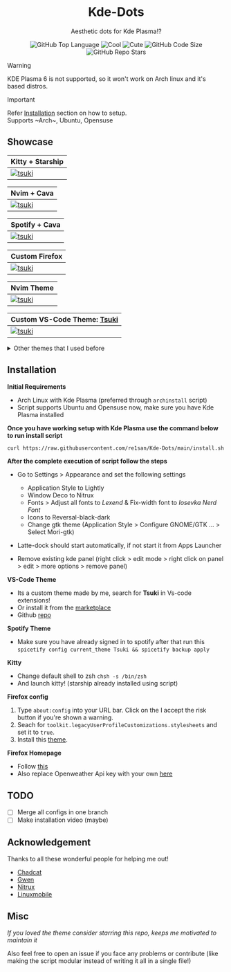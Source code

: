 
<div align="center">
  <h1> Kde-Dots </h1>
  <p> Aesthetic dots for Kde Plasma!?</p>
</div>

<div align="center">

![GitHub Top Language](https://img.shields.io/github/issues/re1san/Kde-Configs?color=6d92bf&style=for-the-badge)
![Cool](https://img.shields.io/badge/WM-Kwin-da696f?style=for-the-badge)
![Cute](https://img.shields.io/badge/Cute-Yes-c585cf?style=for-the-badge)
![GitHub Code Size](https://img.shields.io/github/languages/code-size/re1san/Kde-Configs?color=e1b56a&style=for-the-badge)
![GitHub Repo Stars](https://img.shields.io/github/stars/re1san/Kde-Configs?color=74be88&style=for-the-badge)

</div>

> [!Warning]
> KDE Plasma 6 is not supported, so it won't work on Arch linux and it's based distros.

> [!Important]
> Refer <a href="#installation">Installation</a> section on how to setup. <br/>
> Supports ~Arch~, Ubuntu, Opensuse

## Showcase
<!-- | <b>Kitty + Starship</b>                                                                                                  |
| -------------------------------------------------------------------------------------------------------------------- |
| <a href="https://github.com/re1san/Kde-Dots/tree/tsuki"><img src=".github/assests/1.png"  alt="nya"></a>                 | -->
<table>
  <thead>
    <tr>
      <th colspan=2 style="text-align: center">Kitty + Starship</th>
    </tr>
  </thead>
  <tbody>
    <tr>
      <td>
        <a href="https://github.com/re1san/Kde-Dots/tree/tsuki"><img src=".github/assests/11.png"  alt="tsuki"></a>
      </td>
    </tr>
  </tbody>
</table>

<table>
  <thead>
    <tr>
      <th style="text-align: center">
        Nvim + Cava
      </th>
    </tr>
  </thead>
  <tbody>
    <td>
      <a href="https://github.com/re1san/Kde-Dots/tree/tsuki"><img src=".github/assests/22.png"  alt="tsuki">
    </td>
  </tbody>
</table>

<table>
  <thead>
    <tr>
      <th style="text-align: center">
        Spotify + Cava
      </th>
    </tr>
  </thead>
  <tbody>
    <td>
      <a href="https://github.com/re1san/Kde-Dots/tree/tsuki"><img src=".github/assests/44.png"  alt="tsuki">
    </td>
  </tbody>
</table>

<table>
  <thead>
    <tr>
      <th style="text-align: center">
        Custom Firefox
      </th>
    </tr>
  </thead>
  <tbody>
    <td>
      <a href="https://github.com/re1san/Kde-Dots/tree/tsuki"><img src=".github/assests/3.png"  alt="tsuki">
    </td>
  </tbody>
</table>

<table>
  <thead>
    <tr>
      <th style="text-align: center">
        Nvim Theme
      </th>
    </tr>
  </thead>
  <tbody>
    <td>
      <a href="https://github.com/re1san/Kode"><img src=".github/assests/33.png"  alt="tsuki">
    </td>
  </tbody>
</table>

<table>
  <thead>
    <tr>
      <th style="text-align: center">
        Custom VS-Code Theme: <a href="https://github.com/re1san/Tsuki">Tsuki</a>
      </th>
    </tr>
  </thead>
  <tbody>
    <td>
      <a href="https://github.com/re1san/Tsuki"><img src=".github/assests/4.png"  alt="tsuki">
    </td>
  </tbody>
</table>

<!-- | <b>Spotify + Cava</b>                                                                                                  |
| -------------------------------------------------------------------------------------------------------------------- |
| <a href="https://github.com/re1san/Kde-Dots/tree/nya"><img src=".github/assests/2.png"  alt="nya"></a>                 | -->

<!-- | <b>Custom Firefox</b>                                                                                                  |
| -------------------------------------------------------------------------------------------------------------------- |
| <a href="https://github.com/re1san/Kde-Dots/tree/nya"><img src=".github/assests/3.png"  alt="nya"></a>                 |

| <b>Custom VS-CODE Theme: <a href="https://github.com/re1san/Tsuki">Tsuki</a></b>                                                                                                  | -->
<!-- | -------------------------------------------------------------------------------------------------------------------- |
| <a href="https://github.com/re1san/Kde-Dots/tree/nya"><img src=".github/assests/4.png"  alt="nya"></a>                 | -->

<details><summary>Other themes that I used before</summary>

| <b>Mori森</b>                                                                                                  |
| -------------------------------------------------------------------------------------------------------------------- |
| <a href="https://github.com/re1san/Kde-Dots/tree/mori"><img src=".github/assests/mori.png"  alt="mori"></a>                 |

| <b> Havana </b>                                                                                                      |
| -------------------------------------------------------------------------------------------------------------------- |
| <a href="https://github.com/re1san/Kde-Dots/tree/havana"><img src="https://raw.githubusercontent.com/re1san/Kde-Configs/havana/.github/assests/S1.png"  alt="havana"></a>     |

| <b> Nx-Desktop </b>                                                                                                  |
| -------------------------------------------------------------------------------------------------------------------- |
| <a href="https://github.com/re1san/Kde-Dots/tree/nx-desk"><img src="https://github.com/re1san/Kde-Configs/raw/nx-desk/.github/assests/nx.png"  alt="nx-desk"></a>   |

</details>

## Installation

**Initial Requirements**
* Arch Linux with Kde Plasma (preferred through `archinstall` script)
* Script supports Ubuntu and Opensuse now, make sure you have Kde Plasma installed

**Once you have working setup with Kde Plasma use the command below to run install script**
 ```bash
curl https://raw.githubusercontent.com/re1san/Kde-Dots/main/install.sh -o install.sh && chmod +x install.sh && ./install.sh
 ```
**After the complete execution of script follow the steps**

* Go to Settings > Appearance and set the following settings
  * Application Style to Lightly
  * Window Deco to Nitrux
  * Fonts > Adjust all fonts to *Lexend* & Fix-width font to *Iosevka Nerd Font*
  * Icons to Reversal-black-dark
  * Change gtk theme (Application Style > Configure GNOME/GTK ... > Select Mori-gtk)

* Latte-dock should start automatically, if not start it from Apps Launcher
* Remove existing kde panel (right click > edit mode > right click on panel > edit > more options > remove panel)
 
**VS-Code Theme**
* Its a custom theme made by me, search for **Tsuki** in Vs-code extensions!
* Or install it from the [marketplace](https://marketplace.visualstudio.com/items?itemName=re1san.tsuki)
* Github [repo](https://github.com/re1san/Tsuki)

**Spotify Theme**
* Make sure you have already signed in to spotify after that run this `spicetify config current_theme Tsuki && spicetify backup apply`

**Kitty**
* Change default shell to zsh `chsh -s /bin/zsh`
* And launch kitty! (starship already installed using script)

**Firefox config**
1. Type `about:config` into your URL bar. Click on the I accept the risk button if you're shown a warning.
2. Seach for `toolkit.legacyUserProfileCustomizations.stylesheets` and set it to `true`.
3. Install this [theme](https://addons.mozilla.org/en-US/firefox/addon/simplerentfox/).

**Firefox Homepage**
* Follow [this](https://github.com/re1san/Bento)
* Also replace Openweather Api key with your own [here](https://github.com/re1san/Bento/blob/72c8c0bac309bd725c58d21ff524382c684f8951/config.js#L29)

## TODO
- [ ] Merge all configs in one branch 
- [ ] Make installation video (maybe)

## Acknowledgement

Thanks to all these wonderful people for helping me out!

* [Chadcat](https://github.com/chadcat7)
* [Gwen](https://github.com/elythh)
* [Nitrux](https://github.com/Nitrux)
* [Linuxmobile](https://github.com/linuxmobile)

## Misc

*If you loved the theme consider starring this repo, keeps me motivated to maintain it*

Also feel free to open an issue if you face any problems or contribute (like making the script modular instead of writing it all in a single file!)
